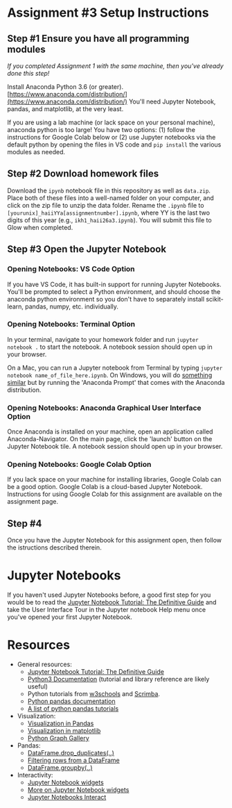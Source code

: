 # Assignment #3 Setup Instructions

## Step #1 Ensure you have all programming modules
_If you completed Assignment 1 with the same machine, then you've already done this step!_

Install Anaconda Python 3.6 (or greater). [https://www.anaconda.com/distribution/](https://www.anaconda.com/distribution/) You'll need Jupyter Notebook, pandas, and matplotlib, at the very least.

If you are using a lab machine (or lack space on your personal machine), anaconda python is too large! You have two options: (1) follow the instructions for Google Colab below or (2) use Jupyter notebooks via the default python by opening the files in VS code and `pip install` the various modules as needed.

## Step #2 Download homework files
Download the `ipynb` notebook file in this repository as well as `data.zip`. Place both of these files into a well-named folder on your computer, and click on the zip file to unzip the data folder. Rename the `.ipynb` file to `[yourunix]_haiiYYa[assignmentnumber].ipynb`, where YY is the last two digits of this year (e.g., `ikh1_haii26a3.ipynb`). You will submit this file to Glow when completed.

## Step #3 Open the Jupyter Notebook

### Opening Notebooks: VS Code Option
If you have VS Code, it has built-in support for running Jupyter Notebooks. You'll be prompted to select a Python environment, and should choose the anaconda python environment so you don't have to separately install scikit-learn, pandas, numpy, etc. individually.

### Opening Notebooks: Terminal Option
In your terminal, navigate to your homework folder and run `jupyter notebook .` to start the notebook. A notebook session should open up in your browser.

On a Mac, you can run a Jupyter notebook from Terminal by typing `jupyter notebook name_of_file_here.ipynb`. On Windows, you will do [something similar](https://pythonforundergradengineers.com/opening-a-jupyter-notebook-on-windows.html) but by running the 'Anaconda Prompt' that comes with the Anaconda distribution.

### Opening Notebooks: Anaconda Graphical User Interface Option
Once Anaconda is installed on your machine, open an application called Anaconda-Navigator. On the main page, click the 'launch' button on the Jupyter Notebook tile. A notebook session should open up in your browser.

### Opening Notebooks: Google Colab Option
If you lack space on your machine for installing libraries, Google Colab can be a good option. Google Colab is a cloud-based Jupyter Notebook. Instructions for using Google Colab for this assignment are available on the assignment page.

## Step #4
Once you have the Jupyter Notebook for this assignment open, then follow the istructions described therein. 

# Jupyter Notebooks
If you haven't used Jupyter Notebooks before, a good first step for you would be to read the [Jupyter Notebook Tutorial: The Definitive Guide](https://www.datacamp.com/community/tutorials/tutorial-jupyter-notebook) and take the User Interface Tour in the Jupyter notebook Help menu once you've opened your first Jupyter Notebook.

# Resources
- General resources: 
    * [Jupyter Notebook Tutorial: The Definitive Guide](https://www.datacamp.com/community/tutorials/tutorial-jupyter-notebook)
    * [Python3 Documentation](https://docs.python.org/3/index.html) (tutorial and library reference are likely useful)
    * Python tutorials from [w3schools](https://www.w3schools.com/python/) and [Scrimba](https://scrimba.com/learn/python).
    * [Python pandas documentation](https://pandas.pydata.org/pandas-docs/stable/)
    * [A list of python pandas tutorials](https://pandas.pydata.org/pandas-docs/stable/getting_started/tutorials.html)
- Visualization:
    * [Visualization in Pandas](https://pandas.pydata.org/pandas-docs/stable/user_guide/visualization.html)
    * [Visualization in matplotlib](https://matplotlib.org/gallery/index.html)
    * [Python Graph Gallery](https://www.python-graph-gallery.com/) 
- Pandas:
    * [DataFrame.drop_duplicates(..)](https://www.geeksforgeeks.org/python-pandas-dataframe-drop_duplicates/)
    * [Filtering rows from a DataFrame](https://www.geeksforgeeks.org/drop-rows-from-the-dataframe-based-on-certain-condition-applied-on-a-column/)
    * [DataFrame.groupby(..)](https://www.geeksforgeeks.org/pandas-groupby/)
- Interactivity:
    * [Jupyter Notebook widgets](https://ipywidgets.readthedocs.io/en/latest/examples/Widget%20List.html)
    * [More on Jupyter Notebook widgets](https://towardsdatascience.com/interactive-controls-for-jupyter-notebooks-f5c94829aee6)
    * [Jupyter Notebooks Interact](https://ipywidgets.readthedocs.io/en/latest/examples/Using%20Interact.html)